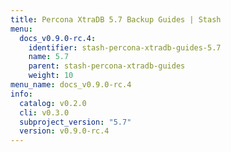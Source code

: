 ```yaml
---
title: Percona XtraDB 5.7 Backup Guides | Stash
menu:
  docs_v0.9.0-rc.4:
    identifier: stash-percona-xtradb-guides-5.7
    name: 5.7
    parent: stash-percona-xtradb-guides
    weight: 10
menu_name: docs_v0.9.0-rc.4
info:
  catalog: v0.2.0
  cli: v0.3.0
  subproject_version: "5.7"
  version: v0.9.0-rc.4
---
```


